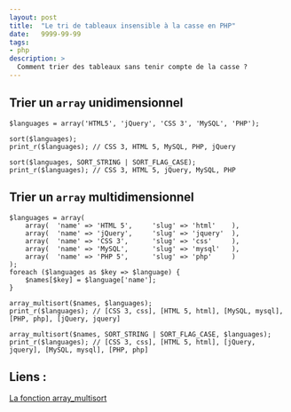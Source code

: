 ```yaml
---
layout: post
title:  "Le tri de tableaux insensible à la casse en PHP"
date:   9999-99-99
tags:
- php
description: >
  Comment trier des tableaux sans tenir compte de la casse ?
---
```


## Trier un `array` unidimensionnel

	$languages = array('HTML5', 'jQuery', 'CSS 3', 'MySQL', 'PHP');

	sort($languages);
	print_r($languages); // CSS 3, HTML 5, MySQL, PHP, jQuery

	sort($languages, SORT_STRING | SORT_FLAG_CASE);
	print_r($languages); // CSS 3, HTML 5, jQuery, MySQL, PHP

## Trier un `array` multidimensionnel

	$languages = array(
		array(	'name' => 'HTML 5',		'slug' => 'html'	),
		array(	'name' => 'jQuery',		'slug' => 'jquery'	),
		array(	'name' => 'CSS 3',		'slug' => 'css'		),
		array(	'name' => 'MySQL',		'slug' => 'mysql'	),
		array(	'name' => 'PHP 5',		'slug' => 'php'		)
	);
	foreach ($languages as $key => $language) {
	    $names[$key] = $language['name'];
	}

	array_multisort($names, $languages);
	print_r($languages); // [CSS 3, css], [HTML 5, html], [MySQL, mysql], [PHP, php], [jQuery, jquery]

	array_multisort($names, SORT_STRING | SORT_FLAG_CASE, $languages);
	print_r($languages); // [CSS 3, css], [HTML 5, html], [jQuery, jquery], [MySQL, mysql], [PHP, php]


## Liens :
[La fonction array_multisort](http://www.php.net/manual/fr/function.array-multisort.php)